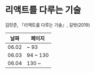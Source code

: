 # 리액트를 다루는 기술

김민준, 『리액트를 다루는 기술』, 길벗(2019)

| 날짜  | 페이지   |
| ----- | -------- |
| 06.02 | ~ 93     |
| 06.03 | 94 ~ 130 |
| 06.04 | 130 ~    |
